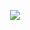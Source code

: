 <p align="center">
    <a href="https://github.com/nicochatzi/website/actions/workflows/deploy.yml"><img src="https://github.com/nicochatzi/website/actions/workflows/deploy.yml/badge.svg?branch=main" /></a>
</p>

